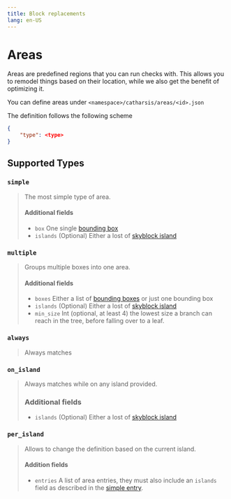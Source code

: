 ```yaml
---
title: Block replacements
lang: en-US
---
```


# Areas

Areas are predefined regions that you can run checks with.
This allows you to remodel things based on their location, while we also get the benefit of optimizing it.

You can define areas under `<namespace>/catharsis/areas/<id>.json`

The definition follows the following scheme

```json
{
    "type": <type>
}
```

## Supported Types

### `simple`
> The most simple type of area.
> #### Additional fields
> - `box` One single [bounding box](/misc/schemas#bounding-box)
> - `islands` (Optional) Either a lost of [skyblock island](/misc/schemas#skyblock-island)

### `multiple`
> Groups multiple boxes into one area.
> #### Additional fields
> - `boxes` Either a list of [bounding boxes](/misc/schemas#bounding-box) or just one bounding box
> - `islands` (Optional) Either a lost of [skyblock island](/misc/schemas#skyblock-island)
> - `min_size` Int (optional, at least 4) the lowest size a branch can reach in the tree, before falling over to a leaf.

### `always`
> Always matches

### `on_island`
> Always matches while on any island provided.
> ### Additional fields
> - `islands` (Optional) Either a lost of [skyblock island](/misc/schemas#skyblock-island)

### `per_island`
> Allows to change the definition based on the current island.
> 
> #### Addition fields
> - `entries` A list of area entries, they must also include an `islands` field as described in the [simple entry](#simple).


